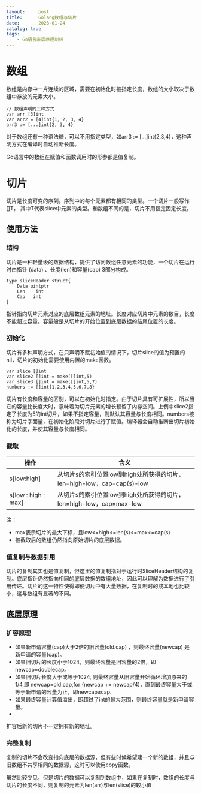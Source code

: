 ```yaml
---
layout:     post
title:      Golang数组与切片
date:       2023-01-24
catalog: true
tags:
    - Go语言底层原理剖析
---
```


# 数组
数组是内存中一片连续的区域，需要在初始化时被指定长度，数组的大小取决于数组中存放的元素大小。
```
// 数组声明的三种方式
var arr [3]int
var arr2 = [4]int{1, 2, 3, 4}
arr3 := [...]int{2, 3, 4}
```
对于数组还有一种语法糖，可以不用指定类型，如arr3 := [...]int{2,3,4}，这种声明方式在编译时自动推断长度。

Go语言中的数组在赋值和函数调用时的形参都是值复制。

# 切片
切片是长度可变的序列。序列中的每个元素都有相同的类型。一个切片一般写作[]T， 其中T代表slice中元素的类型。和数组不同的是，切片不用指定固定长度。

## 使用方法
### 结构
切片是一种轻量级的数据结构，提供了访问数组任意元素的功能，一个切片在运行时由指针 (data) 、长度(len)和容量(cap) 3部分构成。 
```
type sliceHeader struct{
    Data uintptr
    Len    int
    Cap   int
}
```
指针指向切片元素对应的底层数组元素的地址。长度对应切片中元素的数目，长度不能超过容量。容量般是从切片的开始位置到底层数据的结尾位置的长度。

### 初始化
切片有多种声明方式，在只声明不赋初始值的情况下，切片silce的值为预置的nil，切片的初始化需要使用内置的make函数。
```
var slice []int
var slice2 []int = make([]int,5)
var slice3 []int = make([]int,5,7)
numbers := []int{1,2,3,4,5,6,7,8}
```
切片有长度和容量的区别，可以在初始化时指定。由于切片具有可扩展性，所以当它的容量比长度大时，意味着为切片元素的增长预留了内存空间。上例中slice2指定了长度为5的int切片，如果不指定容量，则默认其容量与长度相同。numbers被称为切片字面量，在初始化阶段对切片进行了赋值。编译器会自动推断出切片初始化的长度，并使其容量与长度相同。

### 截取
|                  操作 |                                                   含义 |
|--------------------|-----------------------------------------------------|
|         s[low:high] | 从切片s的索引位置low到high处所获得的切片，len=high-low，cap=cap(s)-low |
| s[low : high : max] |    从切片s的索引位置low到high处所获得的切片，len=high-low，cap=max-low |

注：
* max表示切片的最大下标，且low<=high<=len(s)<=max<=cap(s)
* 被截取后的数组仍然指向原始切片的底层数据。

### 值复制与数据引用
切片的复制其实也是值复制，但这里的值复制指对于运行时SliceHeader结构的复制。底层指针仍然指向相同的底层数据的数组地址，因此可以理解为数据进行了引用传递。切片的这一特性使得即便切片中有大量数据，在复制时的成本地也比较小，这与数组有显著的不同。

## 底层原理
### 扩容原理
* 如果新申请容量(cap)大于2倍的旧容量(old.cap) ，则最终容量(newcap) 是新申请的容量(cap)。
* 如果旧切片的长度小于1024，则最终容量是旧容量的2倍，即newcap=doublecap。
* 如果旧切片长度大于或等于1024, 则最终容量从旧容量开始循环增加原来的1/4,即 newcap=old.cap,for {newcap += newcap/4)，直到最终容量大于或等于新申请的容量为止，即newcap≥cap.
* 如果最终容量计算值溢出，即超过了int的最大范围，则最终容量就是新申请容量。
* 
扩容后新的切片不一定拥有新的地址。

### 完整复制
复制的切片不会改变指向底层的数据源，但有些时候希望建一个新的数组，并且与旧数组不共享相同的数据源，这时可以使用copy函数。

虽然比较少见，但是切片的数据可以复制到数组中，如果在复制时，数组的长度与切片的长度不同，则复制的元素为len(arr)与len(slice)的较小值